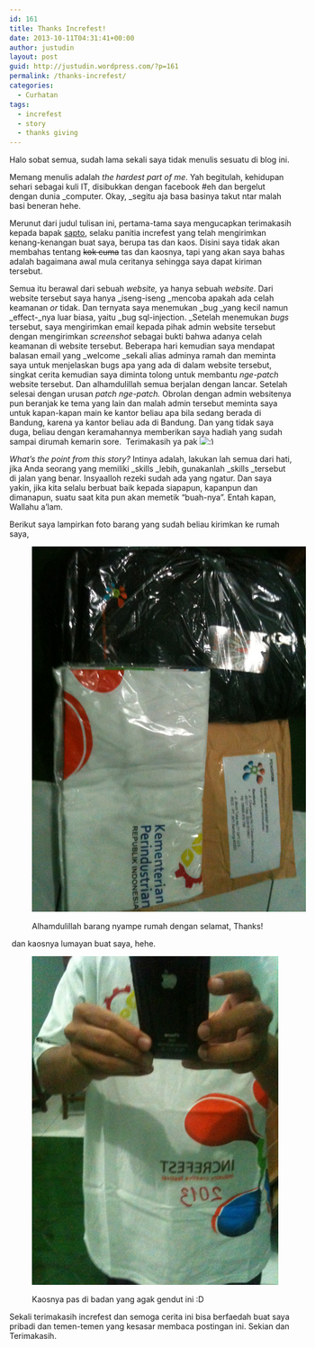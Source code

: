 ```yaml
---
id: 161
title: Thanks Increfest!
date: 2013-10-11T04:31:41+00:00
author: justudin
layout: post
guid: http://justudin.wordpress.com/?p=161
permalink: /thanks-increfest/
categories:
  - Curhatan
tags:
  - increfest
  - story
  - thanks giving
---
```

Halo sobat semua, sudah lama sekali saya tidak menulis sesuatu di blog ini.

Memang menulis adalah _the hardest part of me_. Yah begitulah, kehidupan sehari sebagai kuli IT, disibukkan dengan facebook #eh dan bergelut dengan dunia _computer. Okay, _segitu aja basa basinya takut ntar malah basi beneran hehe.

Merunut dari judul tulisan ini, pertama-tama saya mengucapkan terimakasih kepada bapak [sapto](http://increfest.com), selaku panitia increfest yang telah mengirimkan kenang-kenangan buat saya, berupa tas dan kaos. Disini saya tidak akan membahas tentang <del>kok cuma</del> tas dan kaosnya, tapi yang akan saya bahas adalah bagaimana awal mula ceritanya sehingga saya dapat kiriman tersebut.<!--more-->

Semua itu berawal dari sebuah _website,_ ya hanya sebuah _website_. Dari website tersebut saya hanya _iseng-iseng _mencoba apakah ada celah keamanan _or_ tidak. Dan ternyata saya menemukan _bug _yang kecil namun _effect-_nya luar biasa, yaitu _bug sql-injection. _Setelah menemukan _bugs_ tersebut, saya mengirimkan email kepada pihak admin website tersebut dengan mengirimkan _screenshot_ sebagai bukti bahwa adanya celah keamanan di website tersebut. Beberapa hari kemudian saya mendapat balasan email yang _welcome _sekali alias adminya ramah dan meminta saya untuk menjelaskan bugs apa yang ada di dalam website tersebut, singkat cerita kemudian saya diminta tolong untuk membantu _nge-patch_ website tersebut. Dan alhamdulillah semua berjalan dengan lancar. Setelah selesai dengan urusan _patch nge-patch._ Obrolan dengan admin websitenya pun beranjak ke tema yang lain dan malah admin tersebut meminta saya untuk kapan-kapan main ke kantor beliau apa bila sedang berada di Bandung, karena ya kantor beliau ada di Bandung. Dan yang tidak saya duga, beliau dengan keramahannya memberikan saya hadiah yang sudah sampai dirumah kemarin sore.  Terimakasih ya pak <img src="http://test.justudin.com/wp-includes/images/smilies/simple-smile.png" alt=":)" class="wp-smiley" style="height: 1em; max-height: 1em;" />

_What&#8217;s the point from this story?_ Intinya adalah, lakukan lah semua dari hati, jika Anda seorang yang memiliki _skills _lebih, gunakanlah _skills _tersebut di jalan yang benar. Insyaalloh rezeki sudah ada yang ngatur. Dan saya yakin, jika kita selalu berbuat baik kepada siapapun, kapanpun dan dimanapun, suatu saat kita pun akan memetik &#8220;buah-nya&#8221;. Entah kapan, Wallahu a&#8217;lam.

Berikut saya lampirkan foto barang yang sudah beliau kirimkan ke rumah saya,<figure style="width: 487px" class="wp-caption aligncenter">

[<img class="size-full wp-image " id="i-187" alt="Image" src="files/uploads/2013/10/img_04811.jpg?w=487" width="487" height="649" />](files/uploads/2013/10/img_04811.jpg)<figcaption class="wp-caption-text">Alhamdulillah barang nyampe rumah dengan selamat, Thanks!</figcaption></figure> 

<p style="text-align:left;">
   dan kaosnya lumayan buat saya, hehe.
</p><figure style="width: 438px" class="wp-caption aligncenter">

[<img class=" wp-image " id="i-190" alt="Image" src="files/uploads/2013/10/img_04821.jpg?w=487" width="438" height="584" />](files/uploads/2013/10/img_04821.jpg)<figcaption class="wp-caption-text">Kaosnya pas di badan yang agak gendut ini :D</figcaption></figure> 

Sekali terimakasih increfest dan semoga cerita ini bisa berfaedah buat saya pribadi dan temen-temen yang kesasar membaca postingan ini. Sekian dan Terimakasih.